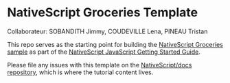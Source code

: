 # NativeScript Groceries Template

Collaborateur: SOBANDITH Jimmy, COUDEVILLE Lena, PINEAU Tristan 

This repo serves as the starting point for building the [NativeScript Groceries sample](https://github.com/nativescript/sample-Groceries) as part of the [NativeScript JavaScript Getting Started Guide](https://docs.nativescript.org/tutorial/chapter-0).

Please file any issues with this template on the [NativeScript/docs repository](https://github.com/nativescript/docs), which is where the tutorial content lives.